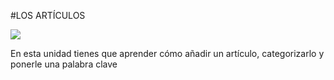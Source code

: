 #LOS ARTÍCULOS

![](https://catedu.github.io/los-blogs/assets/blog-nuevoarticulo.jpg)

En esta unidad tienes que aprender cómo añadir un artículo, categorizarlo y ponerle una palabra clave
